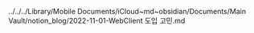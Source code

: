 ../../../Library/Mobile Documents/iCloud~md~obsidian/Documents/Main Vault/notion_blog/2022-11-01-WebClient 도입 고민.md